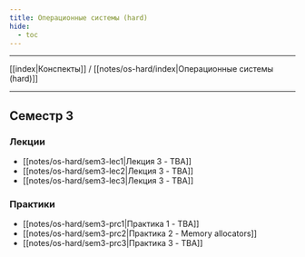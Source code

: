 ```yaml
---
title: Операционные системы (hard)
hide: 
  - toc
---
```


---

[[index|Конспекты]] / [[notes/os-hard/index|Операционные системы (hard)]]

--- 

## Семестр 3
### Лекции
- [[notes/os-hard/sem3-lec1|Лекция 3 - TBA]]
- [[notes/os-hard/sem3-lec2|Лекция 3 - TBA]]
- [[notes/os-hard/sem3-lec3|Лекция 3 - TBA]]
### Практики
- [[notes/os-hard/sem3-prc1|Практика 1 - TBA]]
- [[notes/os-hard/sem3-prc2|Практика 2 - Memory allocators]]
- [[notes/os-hard/sem3-prc3|Практика 3 - TBA]]